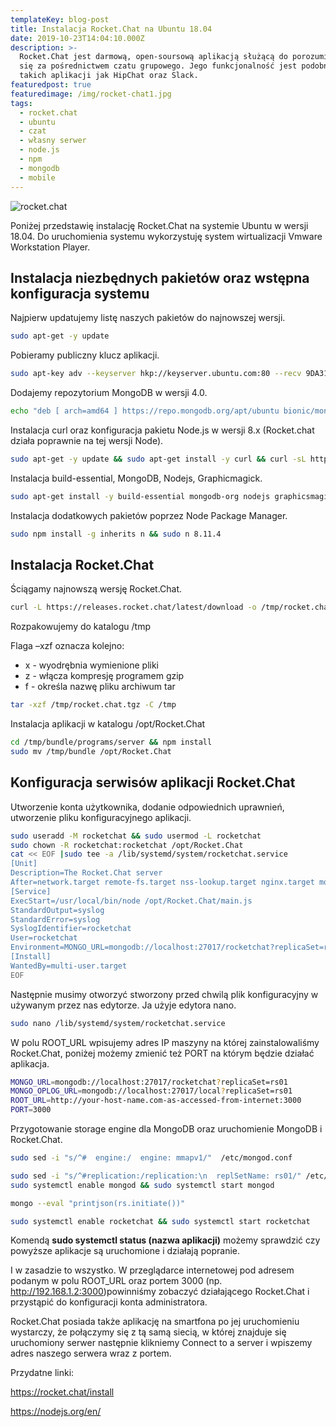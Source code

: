 ```yaml
---
templateKey: blog-post
title: Instalacja Rocket.Chat na Ubuntu 18.04
date: 2019-10-23T14:04:10.000Z
description: >-
  Rocket.Chat jest darmową, open-soursową aplikacją służącą do porozumiewania
  się za pośrednictwem czatu grupowego. Jego funkcjonalność jest podobna do
  takich aplikacji jak HipChat oraz Slack. 
featuredpost: true
featuredimage: /img/rocket-chat1.jpg
tags:
  - rocket.chat
  - ubuntu
  - czat
  - własny serwer
  - node.js
  - npm
  - mongodb
  - mobile
---
```



![rocket.chat](/img/rocket-chat1.jpg "rocket chat")

Poniżej przedstawię instalację Rocket.Chat na systemie Ubuntu w wersji 18.04. Do uruchomienia systemu wykorzystuję system wirtualizacji Vmware Workstation Player.

## Instalacja niezbędnych pakietów oraz wstępna konfiguracja systemu

Najpierw updatujemy listę naszych pakietów do najnowszej wersji.

```bash
sudo apt-get -y update
```

Pobieramy publiczny klucz aplikacji.

```bash
sudo apt-key adv --keyserver hkp://keyserver.ubuntu.com:80 --recv 9DA31620334BD75D9DCB49F368818C72E52529D4
```

Dodajemy repozytorium MongoDB w wersji 4.0.

```bash
echo "deb [ arch=amd64 ] https://repo.mongodb.org/apt/ubuntu bionic/mongodb-org/4.0 multiverse" | sudo tee /etc/apt/sources.list.d/mongodb-org-4.0.list
```

Instalacja curl oraz konfiguracja pakietu Node.js w wersji 8.x (Rocket.chat działa poprawnie na tej wersji Node).

```bash
sudo apt-get -y update && sudo apt-get install -y curl && curl -sL https://deb.nodesource.com/setup_8.x | sudo bash -
```

Instalacja build-essential, MongoDB, Nodejs, Graphicmagick.

```bash
sudo apt-get install -y build-essential mongodb-org nodejs graphicsmagick
```

Instalacja dodatkowych pakietów poprzez Node Package Manager.

```bash
sudo npm install -g inherits n && sudo n 8.11.4
```

## Instalacja Rocket.Chat

Ściągamy najnowszą wersję Rocket.Chat.

```bash
curl -L https://releases.rocket.chat/latest/download -o /tmp/rocket.chat.tgz
```

Rozpakowujemy do katalogu /tmp

Flaga –xzf oznacza kolejno:

* x - wyodrębnia wymienione pliki
* z - włącza kompresję programem gzip
* f - określa nazwę pliku archiwum tar



```bash
tar -xzf /tmp/rocket.chat.tgz -C /tmp
```

Instalacja aplikacji w katalogu /opt/Rocket.Chat

```bash
cd /tmp/bundle/programs/server && npm installsudo mv /tmp/bundle /opt/Rocket.Chat
```

## Konfiguracja serwisów aplikacji Rocket.Chat

Utworzenie konta użytkownika, dodanie odpowiednich uprawnień, utworzenie pliku konfiguracyjnego aplikacji.

```bash
sudo useradd -M rocketchat && sudo usermod -L rocketchatsudo chown -R rocketchat:rocketchat /opt/Rocket.Chatcat << EOF |sudo tee -a /lib/systemd/system/rocketchat.service[Unit]Description=The Rocket.Chat serverAfter=network.target remote-fs.target nss-lookup.target nginx.target mongod.target[Service]ExecStart=/usr/local/bin/node /opt/Rocket.Chat/main.jsStandardOutput=syslogStandardError=syslogSyslogIdentifier=rocketchatUser=rocketchatEnvironment=MONGO_URL=mongodb://localhost:27017/rocketchat?replicaSet=rs01 MONGO_OPLOG_URL=mongodb://localhost:27017/local?replicaSet=rs01 ROOT_URL=http://localhost:3000/ PORT=3000[Install]WantedBy=multi-user.targetEOF
```

Następnie musimy otworzyć stworzony przed chwilą plik konfiguracyjny w używanym przez nas edytorze. Ja użyje edytora nano. 

```bash
sudo nano /lib/systemd/system/rocketchat.service
```

W polu ROOT_URL wpisujemy adres IP maszyny na której zainstalowaliśmy Rocket.Chat, poniżej możemy zmienić też PORT na którym będzie działać aplikacja.

```bash
MONGO_URL=mongodb://localhost:27017/rocketchat?replicaSet=rs01MONGO_OPLOG_URL=mongodb://localhost:27017/local?replicaSet=rs01ROOT_URL=http://your-host-name.com-as-accessed-from-internet:3000PORT=3000
```

Przygotowanie storage engine dla MongoDB oraz uruchomienie MongoDB i Rocket.Chat.

```bash
sudo sed -i "s/^#  engine:/  engine: mmapv1/"  /etc/mongod.conf
```

```bash
sudo sed -i "s/^#replication:/replication:\n  replSetName: rs01/" /etc/mongod.confsudo systemctl enable mongod && sudo systemctl start mongod
```

```bash
mongo --eval "printjson(rs.initiate())"
```

```bash
sudo systemctl enable rocketchat && sudo systemctl start rocketchat
```

Komendą **sudo systemctl status (nazwa aplikacji)** możemy sprawdzić czy powyższe aplikacje są uruchomione i działają popranie. 



I w zasadzie to wszystko. W przeglądarce internetowej pod adresem podanym w polu ROOT_URL oraz portem 3000 (np. http://192.168.1.2:3000)powinniśmy zobaczyć działającego Rocket.Chat i przystąpić do konfiguracji konta administratora.

Rocket.Chat posiada także aplikację na smartfona po jej uruchomieniu wystarczy, że połączymy się z tą samą siecią, w której znajduje się uruchomiony serwer następnie klikniemy Connect to a server i wpiszemy adres naszego serwera wraz z portem.

Przydatne linki:

<https://rocket.chat/install>

<https://nodejs.org/en/>
